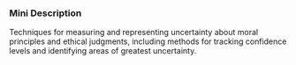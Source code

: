 ### Mini Description

Techniques for measuring and representing uncertainty about moral principles and ethical judgments, including methods for tracking confidence levels and identifying areas of greatest uncertainty.
